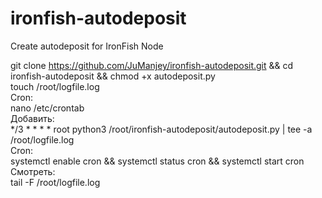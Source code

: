 # ironfish-autodeposit
Create autodeposit for IronFish Node

git clone https://github.com/JuManjey/ironfish-autodeposit.git && cd ironfish-autodeposit && chmod +x autodeposit.py  
touch /root/logfile.log  
Cron:  
nano /etc/crontab  
Добавить:  
*/3 * * * * root python3 /root/ironfish-autodeposit/autodeposit.py | tee -a /root/logfile.log  
Cron:  
systemctl enable cron && systemctl status cron && systemctl start cron  
Смотреть:  
tail -F /root/logfile.log  
